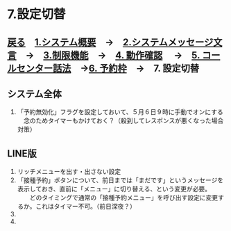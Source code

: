 # 7.設定切替  
## [戻る](https://github.com/78tch/VaccineYoyaku)　[1.システム概要](https://github.com/78tch/VaccineYoyaku/blob/main/1About/1-1About.md)　→　[2.システムメッセージ文言](https://github.com/78tch/VaccineYoyaku/blob/main/2SystemMessage/2-1LINE.md)　→　[3.制限機能](https://github.com/78tch/VaccineYoyaku/blob/main/3Limit/3-1Limit.md)　→　[4. 動作確認](https://github.com/78tch/VaccineYoyaku/blob/main/4Check/4-1Check.md) 　→　[5. コールセンター話法](https://github.com/78tch/VaccineYoyaku/blob/main/5Callcenter/5-1Callcenter.md)　→[6. 予約枠](https://github.com/78tch/VaccineYoyaku/blob/main/6Timetable/6-1Timetable.md)　→　7. 設定切替  
## システム全体  
1. 「予約無効化」フラグを設定しておいて、５月６日９時に手動でオンにする
　念のためタイマーもかけておく？（殺到してレスポンスが悪くなった場合対策）

## LINE版
1. リッチメニューを出す・出さない設定
2. 「接種予約」ボタンについて、前日までは「まだです」というメッセージを表示しておき、直前に「メニュー」に切り替える、という変更が必要。
　　どのタイミングで通常の「接種予約メニュー」を呼び出す設定に変更するか。これはタイマー不可。（前日深夜？）
3. 
4.   
